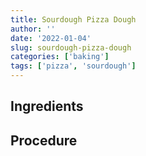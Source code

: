 ```yaml
---
title: Sourdough Pizza Dough
author: ''
date: '2022-01-04'
slug: sourdough-pizza-dough
categories: ['baking']
tags: ['pizza', 'sourdough']
---
```


## Ingredients

## Procedure